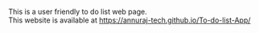 This is a user friendly to do list web page.
<br>
This website is available at https://annuraj-tech.github.io/To-do-list-App/
